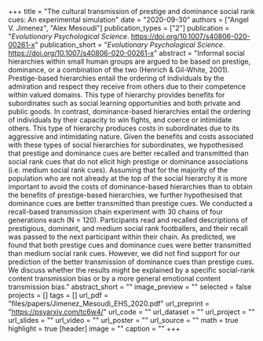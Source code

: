 +++
title = "The cultural transmission of prestige and dominance social rank cues: An experimental simulation"
date = "2020-09-30”
authors = ["Angel V. Jimenez", "Alex Mesoudi"]
publication_types = ["2"]
publication = "_Evolutionary Psychological Science_. https://doi.org/10.1007/s40806-020-00261-x"
publication_short = "_Evolutionary Psychological Science_. https://doi.org/10.1007/s40806-020-00261-x"
abstract = "Informal social hierarchies within small human groups are argued to be based on prestige, dominance, or a combination of the two (Henrich & Gil-White, 2001). Prestige-based hierarchies entail the ordering of individuals by the admiration and respect they receive from others due to their competence within valued domains. This type of hierarchy provides benefits for subordinates such as social learning opportunities and both private and public goods. In contrast, dominance-based hierarchies entail the ordering of individuals by their capacity to win fights, and coerce or intimidate others. This type of hierarchy produces costs in subordinates due to its aggressive and intimidating nature. Given the benefits and costs associated with these types of social hierarchies for subordinates, we hypothesised that prestige and dominance cues are better recalled and transmitted than social rank cues that do not elicit high prestige or dominance associations (i.e. medium social rank cues). Assuming that for the majority of the population who are not already at the top of the social hierarchy it is more important to avoid the costs of dominance-based hierarchies than to obtain the benefits of prestige-based hierarchies, we further hypothesised that dominance cues are better transmitted than prestige cues. We conducted a recall-based transmission chain experiment with 30 chains of four generations each (N = 120). Participants read and recalled descriptions of prestigious, dominant, and medium social rank footballers, and their recall was passed to the next participant within their chain. As predicted, we found that both prestige cues and dominance cues were better transmitted than medium social rank cues. However, we did not find support for our prediction of the better transmission of dominance cues than prestige cues. We discuss whether the results might be explained by a specific social-rank content transmission bias or by a more general emotional content transmission bias."
abstract_short = ""
image_preview = ""
selected = false
projects = []
tags = []
url_pdf = "files/papers/Jimenez_Mesoudi_EHS_2020.pdf"
url_preprint = "https://psyarxiv.com/tc6w4/"
url_code = ""
url_dataset = ""
url_project = ""
url_slides = ""
url_video = ""
url_poster = ""
url_source = ""
math = true
highlight = true
[header]
image = ""
caption = ""
+++
